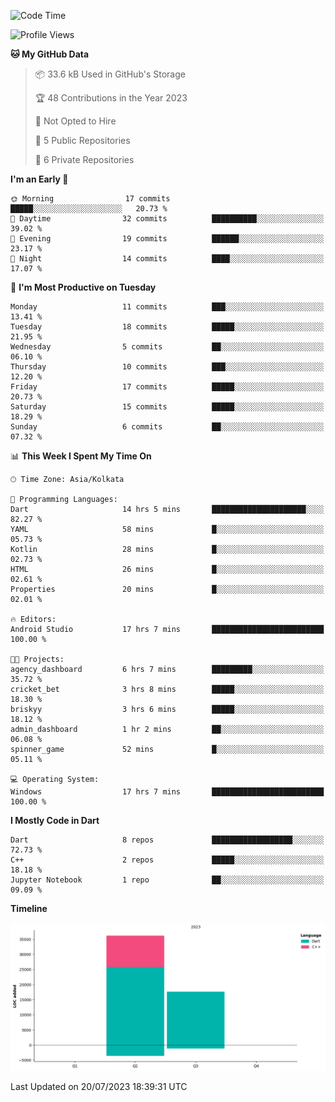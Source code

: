 <!--START_SECTION:waka-->
![Code Time](http://img.shields.io/badge/Code%20Time-118%20hrs%203%20mins-blue)

![Profile Views](http://img.shields.io/badge/Profile%20Views-0-blue)

**🐱 My GitHub Data** 

> 📦 33.6 kB Used in GitHub's Storage 
 > 
> 🏆 48 Contributions in the Year 2023
 > 
> 🚫 Not Opted to Hire
 > 
> 📜 5 Public Repositories 
 > 
> 🔑 6 Private Repositories 
 > 
**I'm an Early 🐤** 

```text
🌞 Morning                17 commits          █████░░░░░░░░░░░░░░░░░░░░   20.73 % 
🌆 Daytime                32 commits          ██████████░░░░░░░░░░░░░░░   39.02 % 
🌃 Evening                19 commits          ██████░░░░░░░░░░░░░░░░░░░   23.17 % 
🌙 Night                  14 commits          ████░░░░░░░░░░░░░░░░░░░░░   17.07 % 
```
📅 **I'm Most Productive on Tuesday** 

```text
Monday                   11 commits          ███░░░░░░░░░░░░░░░░░░░░░░   13.41 % 
Tuesday                  18 commits          █████░░░░░░░░░░░░░░░░░░░░   21.95 % 
Wednesday                5 commits           ██░░░░░░░░░░░░░░░░░░░░░░░   06.10 % 
Thursday                 10 commits          ███░░░░░░░░░░░░░░░░░░░░░░   12.20 % 
Friday                   17 commits          █████░░░░░░░░░░░░░░░░░░░░   20.73 % 
Saturday                 15 commits          █████░░░░░░░░░░░░░░░░░░░░   18.29 % 
Sunday                   6 commits           ██░░░░░░░░░░░░░░░░░░░░░░░   07.32 % 
```


📊 **This Week I Spent My Time On** 

```text
🕑︎ Time Zone: Asia/Kolkata

💬 Programming Languages: 
Dart                     14 hrs 5 mins       █████████████████████░░░░   82.27 % 
YAML                     58 mins             █░░░░░░░░░░░░░░░░░░░░░░░░   05.73 % 
Kotlin                   28 mins             █░░░░░░░░░░░░░░░░░░░░░░░░   02.73 % 
HTML                     26 mins             █░░░░░░░░░░░░░░░░░░░░░░░░   02.61 % 
Properties               20 mins             █░░░░░░░░░░░░░░░░░░░░░░░░   02.01 % 

🔥 Editors: 
Android Studio           17 hrs 7 mins       █████████████████████████   100.00 % 

🐱‍💻 Projects: 
agency_dashboard         6 hrs 7 mins        █████████░░░░░░░░░░░░░░░░   35.72 % 
cricket_bet              3 hrs 8 mins        █████░░░░░░░░░░░░░░░░░░░░   18.30 % 
briskyy                  3 hrs 6 mins        █████░░░░░░░░░░░░░░░░░░░░   18.12 % 
admin_dashboard          1 hr 2 mins         ██░░░░░░░░░░░░░░░░░░░░░░░   06.08 % 
spinner_game             52 mins             █░░░░░░░░░░░░░░░░░░░░░░░░   05.11 % 

💻 Operating System: 
Windows                  17 hrs 7 mins       █████████████████████████   100.00 % 
```

**I Mostly Code in Dart** 

```text
Dart                     8 repos             ██████████████████░░░░░░░   72.73 % 
C++                      2 repos             █████░░░░░░░░░░░░░░░░░░░░   18.18 % 
Jupyter Notebook         1 repo              ██░░░░░░░░░░░░░░░░░░░░░░░   09.09 % 
```



**Timeline**

![Lines of Code chart](https://raw.githubusercontent.com/sairam030/sairam030/main/assets/bar_graph.png)


 Last Updated on 20/07/2023 18:39:31 UTC
<!--END_SECTION:waka-->
